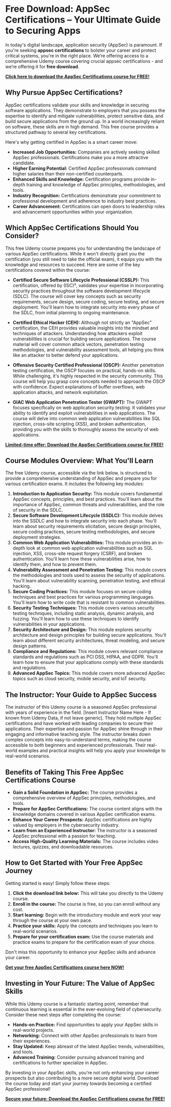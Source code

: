 # Free Download: AppSec Certifications – Your Ultimate Guide to Securing Apps

In today's digital landscape, application security (AppSec) is paramount. If you're seeking **appsec certifications** to bolster your career and protect critical systems, you're in the right place. We’re offering access to a comprehensive Udemy course covering crucial appsec certifications - and we’re offering it for **free download**.

[**Click here to download the AppSec Certifications course for FREE!**](https://udemywork.com/appsec-certifications)

## Why Pursue AppSec Certifications?

AppSec certifications validate your skills and knowledge in securing software applications. They demonstrate to employers that you possess the expertise to identify and mitigate vulnerabilities, protect sensitive data, and build secure applications from the ground up. In a world increasingly reliant on software, these skills are in high demand. This free course provides a structured pathway to several key certifications.

Here's why getting certified in AppSec is a smart career move:

*   **Increased Job Opportunities:** Companies are actively seeking skilled AppSec professionals. Certifications make you a more attractive candidate.
*   **Higher Earning Potential:** Certified AppSec professionals command higher salaries than their non-certified counterparts.
*   **Enhanced Skills and Knowledge:** Certification programs provide in-depth training and knowledge of AppSec principles, methodologies, and tools.
*   **Industry Recognition:** Certifications demonstrate your commitment to professional development and adherence to industry best practices.
*   **Career Advancement:** Certifications can open doors to leadership roles and advancement opportunities within your organization.

## Which AppSec Certifications Should You Consider?

This free Udemy course prepares you for understanding the landscape of various AppSec certifications. While it won't directly grant you the certification (you still need to take the official exam), it equips you with the knowledge and resources to succeed. Here are some of the key certifications covered within the course:

*   **Certified Secure Software Lifecycle Professional (CSSLP):** This certification, offered by (ISC)², validates your expertise in incorporating security practices throughout the software development lifecycle (SDLC). The course will cover key concepts such as security requirements, secure design, secure coding, secure testing, and secure deployment. You'll learn how to integrate security into every phase of the SDLC, from initial planning to ongoing maintenance.

*   **Certified Ethical Hacker (CEH):** Although not strictly an "AppSec" certification, the CEH provides valuable insights into the mindset and techniques of attackers. Understanding how attackers exploit vulnerabilities is crucial for building secure applications. The course material will cover common attack vectors, penetration testing methodologies, and vulnerability assessment tools, all helping you think like an attacker to better defend your applications.

*   **Offensive Security Certified Professional (OSCP):** Another penetration testing certification, the OSCP focuses on practical, hands-on skills. While challenging, it's highly respected in the security community. This course will help you grasp core concepts needed to approach the OSCP with confidence. Expect explanations of buffer overflows, web application attacks, and network exploitation.

*   **GIAC Web Application Penetration Tester (GWAPT):** The GWAPT focuses specifically on web application security testing. It validates your ability to identify and exploit vulnerabilities in web applications. The course will delve into common web application vulnerabilities like SQL injection, cross-site scripting (XSS), and broken authentication, providing you with the skills to thoroughly assess the security of web applications.

[**Limited-time offer: Download the AppSec Certifications course for FREE!**](https://udemywork.com/appsec-certifications)

## Course Modules Overview: What You'll Learn

The free Udemy course, accessible via the link below, is structured to provide a comprehensive understanding of AppSec and prepare you for various certification exams. It includes the following key modules:

1.  **Introduction to Application Security:** This module covers fundamental AppSec concepts, principles, and best practices. You'll learn about the importance of AppSec, common threats and vulnerabilities, and the role of security in the SDLC.
2.  **Secure Software Development Lifecycle (SSDLC):** This module delves into the SSDLC and how to integrate security into each phase. You'll learn about security requirements elicitation, secure design principles, secure coding practices, secure testing methodologies, and secure deployment strategies.
3.  **Common Web Application Vulnerabilities:** This module provides an in-depth look at common web application vulnerabilities such as SQL injection, XSS, cross-site request forgery (CSRF), and broken authentication. You'll learn how these vulnerabilities arise, how to identify them, and how to prevent them.
4.  **Vulnerability Assessment and Penetration Testing:** This module covers the methodologies and tools used to assess the security of applications. You'll learn about vulnerability scanning, penetration testing, and ethical hacking.
5.  **Secure Coding Practices:** This module focuses on secure coding techniques and best practices for various programming languages. You'll learn how to write code that is resistant to common vulnerabilities.
6.  **Security Testing Techniques:** This module covers various security testing techniques, including static analysis, dynamic analysis, and fuzzing. You'll learn how to use these techniques to identify vulnerabilities in your applications.
7.  **Security Architecture and Design:** This module explores security architecture and design principles for building secure applications. You'll learn about different security architectures, threat modeling, and secure design patterns.
8.  **Compliance and Regulations:** This module covers relevant compliance standards and regulations such as PCI DSS, HIPAA, and GDPR. You'll learn how to ensure that your applications comply with these standards and regulations.
9.  **Advanced AppSec Topics:** This module covers more advanced AppSec topics such as cloud security, mobile security, and IoT security.

## The Instructor: Your Guide to AppSec Success

The instructor of this Udemy course is a seasoned AppSec professional with years of experience in the field. [Insert Instructor Name Here - If known from Udemy Data, if not leave generic]. They hold multiple AppSec certifications and have worked with leading companies to secure their applications. Their expertise and passion for AppSec shine through in their engaging and informative teaching style. The instructor breaks down complex concepts into easy-to-understand terms, making the course accessible to both beginners and experienced professionals. Their real-world examples and practical insights will help you apply your knowledge to real-world scenarios.

## Benefits of Taking This Free AppSec Certifications Course

*   **Gain a Solid Foundation in AppSec:** The course provides a comprehensive overview of AppSec principles, methodologies, and tools.
*   **Prepare for AppSec Certifications:** The course content aligns with the knowledge domains covered in various AppSec certification exams.
*   **Enhance Your Career Prospects:** AppSec certifications are highly valued by employers in the cybersecurity industry.
*   **Learn from an Experienced Instructor:** The instructor is a seasoned AppSec professional with a passion for teaching.
*   **Access High-Quality Learning Materials:** The course includes video lectures, quizzes, and downloadable resources.

## How to Get Started with Your Free AppSec Journey

Getting started is easy! Simply follow these steps:

1.  **Click the download link below:** This will take you directly to the Udemy course.
2.  **Enroll in the course:** The course is free, so you can enroll without any cost.
3.  **Start learning:** Begin with the introductory module and work your way through the course at your own pace.
4.  **Practice your skills:** Apply the concepts and techniques you learn to real-world scenarios.
5.  **Prepare for your certification exam:** Use the course materials and practice exams to prepare for the certification exam of your choice.

Don't miss this opportunity to enhance your AppSec skills and advance your career.

[**Get your free AppSec Certifications course here NOW!**](https://udemywork.com/appsec-certifications)

## Investing in Your Future: The Value of AppSec Skills

While this Udemy course is a fantastic starting point, remember that continuous learning is essential in the ever-evolving field of cybersecurity. Consider these next steps after completing the course:

*   **Hands-on Practice:** Find opportunities to apply your AppSec skills in real-world projects.
*   **Networking:** Connect with other AppSec professionals to learn from their experiences.
*   **Stay Updated:** Keep abreast of the latest AppSec trends, vulnerabilities, and tools.
*   **Advanced Training:** Consider pursuing advanced training and certifications to further specialize in AppSec.

By investing in your AppSec skills, you're not only enhancing your career prospects but also contributing to a more secure digital world. Download the course today and start your journey towards becoming a certified AppSec professional!

[**Secure your future: Download the AppSec Certifications course for FREE!**](https://udemywork.com/appsec-certifications)
